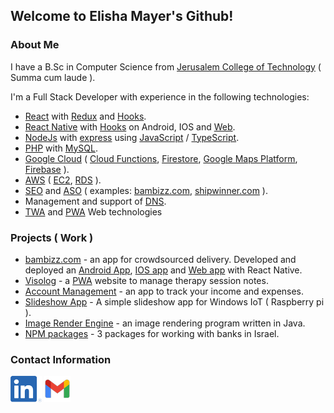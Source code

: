 ## Welcome to Elisha Mayer's Github!

### About Me
I have a B.Sc in Computer Science from [Jerusalem College of Technology](https://www.jct.ac.il/en) ( Summa cum laude ).

I'm a Full Stack Developer with experience in the following technologies:
* [React](https://reactjs.org/) with [Redux](https://redux.js.org/) and [Hooks](https://reactjs.org/docs/hooks-intro.html).
* [React Native](https://reactnative.dev/) with [Hooks](https://reactjs.org/docs/hooks-intro.html) on Android, IOS and [Web](https://github.com/necolas/react-native-web).
* [NodeJs](https://nodejs.org/en/) with [express](https://expressjs.com/) using [JavaScript](https://en.wikipedia.org/wiki/JavaScript) / [TypeScript](https://www.typescriptlang.org/).
* [PHP](https://www.php.net/) with [MySQL](https://www.mysql.com/).
* [Google Cloud](https://cloud.google.com/) ( [Cloud Functions](https://cloud.google.com/functions), [Firestore](https://cloud.google.com/firestore), [Google Maps Platform](https://cloud.google.com/maps-platform/), [Firebase](https://firebase.google.com/) ).
* [AWS](https://aws.amazon.com/) ( [EC2](https://aws.amazon.com/ec2/?nc2=h_ql_prod_fs_ec2&ec2-whats-new.sort-by=item.additionalFields.postDateTime&ec2-whats-new.sort-order=desc), [RDS](https://aws.amazon.com/rds/?nc2=h_ql_prod_fs_rds) ).
* [SEO](https://en.wikipedia.org/wiki/Search_engine_optimization) and [ASO](https://en.wikipedia.org/wiki/App_store_optimization) ( examples: [bambizz.com](https://www.google.com/search?q=bambizz), [shipwinner.com](https://www.google.com/search?q=shipwinner) ).
* Management and support of [DNS](https://en.wikipedia.org/wiki/Domain_Name_System).
* [TWA](https://developers.google.com/web/android/trusted-web-activity) and [PWA](https://en.wikipedia.org/wiki/Progressive_web_application) Web technologies

### Projects ( Work )
* [bambizz.com](https://bambizz.com/en/) - an app for crowdsourced delivery. Developed and deployed an [Android App](https://play.google.com/store/apps/details?id=com.bambizz), [IOS app](https://apps.apple.com/app/id1509656952) and [Web app](https://app.bambizz.com/) with React Native.
* [Visolog](https://creativetherapy-log.com/en/) - a [PWA](https://en.wikipedia.org/wiki/Progressive_web_application) website to manage therapy session notes.
* [Account Management](https://github.com/ElishaMayer/Account-Managment) - an app to track your income and expenses.
* [Slideshow App](https://github.com/ElishaMayer/Slideshow-App) - A simple slideshow app for Windows IoT ( Raspberry pi ).
* [Image Render Engine](https://github.com/ElishaMayer/Image-Render-Engine) - an image rendering program written in Java.
* [NPM packages](https://www.npmjs.com/~emayer) - 3 packages for working with banks in Israel.

### Contact Information
[<img src='https://github.com/ElishaMayer/ElishaMayer/raw/main/linked-in-logo.png'/>](https://www.linkedin.com/in/elisha-mayer-527146153/)
[<img src='https://github.com/ElishaMayer/ElishaMayer/raw/main/gmail-logo-42.png'/>](mailto:elisha.mayer.il@gmail.com)
